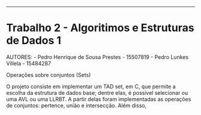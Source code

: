 ---
# Trabalho 2 - Algoritimos e Estruturas de Dados 1

AUTORES:
    - Pedro Henrique de Sousa Prestes - 15507819
    - Pedro Lunkes Villela - 15484287


Operações sobre conjuntos (Sets)

O projeto consiste em implementar um TAD set, em C, que permite a escolha da estrutura de dados base; dentre elas, é possível selecionar ou uma AVL ou uma LLRBT. A partir delas foram implementadas as operações de conjuntos: pertence, união e intersecção. Além disso, 
